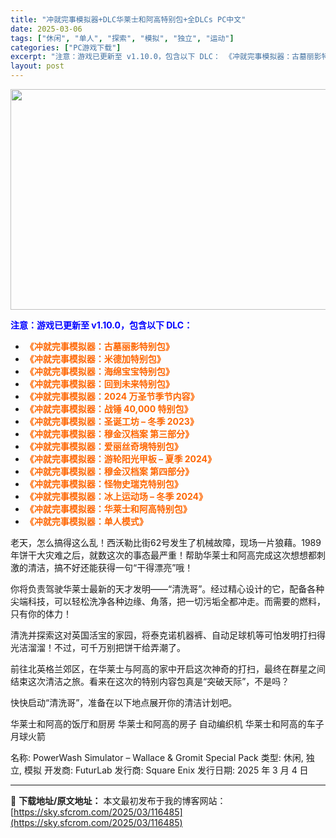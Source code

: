 ```yaml
---
title: "冲就完事模拟器+DLC华莱士和阿高特别包+全DLCs PC中文"
date: 2025-03-06
tags: ["休闲", "单人", "探索", "模拟", "独立", "运动"]
categories: ["PC游戏下载"]
excerpt: "注意：游戏已更新至 v1.10.0，包含以下 DLC： 《冲就完事模拟器：古墓丽影特别包》 《冲就完事模拟器：米德加特别包》 《冲就完事模拟器：海绵宝宝特别包》 《冲就完事模拟器：回到未来特别包》 《冲就完事模拟器：2024 万圣节季节内容》 《冲就完事模拟器：战锤 40,000 特别包》 《冲就完&hellip;"
layout: post
---
```


<img class="aligncenter size-full wp-image-116460" src="https://sky.sfcrom.com/wp-content/uploads/2025/03/2025030600400332.webp" alt="" width="616" height="353" />

<span style="color: #0000ff;"><strong>注意：游戏已更新至 v1.10.0，包含以下 DLC：</strong></span>
<ul>
 	<li><span style="color: #ff6600;"><strong>《冲就完事模拟器：古墓丽影特别包》</strong></span></li>
 	<li><span style="color: #ff6600;"><strong>《冲就完事模拟器：米德加特别包》</strong></span></li>
 	<li><span style="color: #ff6600;"><strong>《冲就完事模拟器：海绵宝宝特别包》</strong></span></li>
 	<li><span style="color: #ff6600;"><strong>《冲就完事模拟器：回到未来特别包》</strong></span></li>
 	<li><span style="color: #ff6600;"><strong>《冲就完事模拟器：2024 万圣节季节内容》</strong></span></li>
 	<li><span style="color: #ff6600;"><strong>《冲就完事模拟器：战锤 40,000 特别包》</strong></span></li>
 	<li><span style="color: #ff6600;"><strong>《冲就完事模拟器：圣诞工坊 – 冬季 2023》</strong></span></li>
 	<li><span style="color: #ff6600;"><strong>《冲就完事模拟器：穆金汉档案 第三部分》</strong></span></li>
 	<li><span style="color: #ff6600;"><strong>《冲就完事模拟器：爱丽丝奇境特别包》</strong></span></li>
 	<li><span style="color: #ff6600;"><strong>《冲就完事模拟器：游轮阳光甲板 – 夏季 2024》</strong></span></li>
 	<li><span style="color: #ff6600;"><strong>《冲就完事模拟器：穆金汉档案 第四部分》</strong></span></li>
 	<li><span style="color: #ff6600;"><strong>《冲就完事模拟器：怪物史瑞克特别包》</strong></span></li>
 	<li><span style="color: #ff6600;"><strong>《冲就完事模拟器：冰上运动场 – 冬季 2024》</strong></span></li>
 	<li><span style="color: #ff6600;"><strong>《冲就完事模拟器：华莱士和阿高特别包》</strong></span></li>
 	<li><span style="color: #ff6600;"><strong>《冲就完事模拟器：单人模式》</strong></span></li>
</ul>
老天，怎么搞得这么乱！西沃勒比街62号发生了机械故障，现场一片狼藉。1989年饼干大灾难之后，就数这次的事态最严重！帮助华莱士和阿高完成这次想想都刺激的清洁，搞不好还能获得一句“干得漂亮”哦！

你将负责驾驶华莱士最新的天才发明——“清洗哥”。经过精心设计的它，配备各种尖端科技，可以轻松洗净各种边缘、角落，把一切污垢全都冲走。而需要的燃料，只有你的体力！

清洗并探索这对英国活宝的家园，将泰克诺机器裤、自动足球机等可怕发明打扫得光洁溜溜！不过，可千万别把饼干给弄潮了。

前往北英格兰郊区，在华莱士与阿高的家中开启这次神奇的打扫，最终在群星之间结束这次清洁之旅。看来在这次的特别内容包真是“突破天际”，不是吗？

快快启动“清洗哥”，准备在以下地点展开你的清洁计划吧。

华莱士和阿高的饭厅和厨房
华莱士和阿高的房子
自动编织机
华莱士和阿高的车子
月球火箭

名称: PowerWash Simulator – Wallace &amp; Gromit Special Pack
类型: 休闲, 独立, 模拟
开发商: FuturLab
发行商: Square Enix
发行日期: 2025 年 3 月 4 日

---
📖 **下载地址/原文地址：** 本文最初发布于我的博客网站：[https://sky.sfcrom.com/2025/03/116485](https://sky.sfcrom.com/2025/03/116485)
